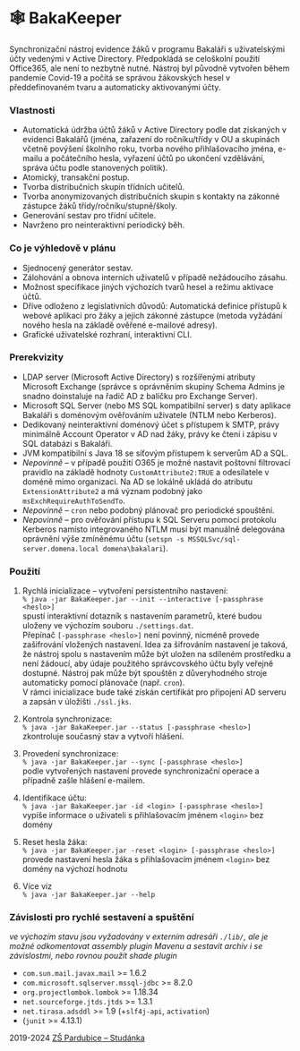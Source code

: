 # 🕸 BakaKeeper

Synchronizační nástroj evidence žáků v programu Bakaláři
s uživatelskými účty vedenými v Active Directory. Předpokládá
se celoškolní použití Office365, ale není to nezbytně nutné.
Nástroj byl původně vytvořen během pandemie Covid-19 a počítá se správou
žákovských hesel v předdefinovaném tvaru a automaticky aktivovanými účty.

### Vlastnosti
 
* Automatická údržba účtů žáků v Active Directory podle dat
získaných v evidenci Bakalářů (jména, zařazení do ročníku/třídy
v OU a skupinách včetně povýšení školního roku, tvorba nového
přihlašovacího jména, e-mailu a počátečního hesla, vyřazení
účtů po ukončení vzdělávání, správa účtu podle stanovených politik).
* Atomický, transakční postup.
* Tvorba distribučních skupin třídních učitelů.
* Tvorba anonymizovaných distribučních skupin s kontakty
na zákonné zástupce žáků třídy/ročníku/stupně/školy.
* Generování sestav pro třídní učitele.
* Navrženo pro neinteraktivní periodický běh.

### Co je výhledově v plánu
 
* Sjednocený generátor sestav.
* Zálohování a obnova interních uživatelů v případě nežádoucího zásahu.
* Možnost specifikace jiných výchozích tvarů hesel a režimu aktivace účtů.
* Dříve odloženo z legislativních důvodů: Automatická definice
přístupů k webové aplikaci pro žáky a jejich zákonné zástupce (metoda
vyžádání nového hesla na základě ověřené e-mailové adresy).
* Grafické uživatelské rozhraní, interaktivní CLI.

### Prerekvizity
 
* LDAP server (Microsoft Active Directory) s rozšířenými
  atributy Microsoft Exchange (správce s oprávněním skupiny Schema
Admins je snadno doinstaluje na řadič AD z balíčku pro Exchange Server).
* Microsoft SQL Server (nebo MS SQL kompatibilní server)
s daty aplikace Bakaláři s doménovým ověřováním uživatele (NTLM nebo Kerberos).
* Dedikovaný neinteraktivní doménový účet s přístupem k SMTP,
právy minimálně Account Operator v AD nad žáky, právy ke čtení i zápisu
v SQL databázi s Bakaláři.
* JVM kompatibilní s Java 18 se síťovým přístupem k
serverům AD a SQL.
* *Nepovinně* – v případě použití O365 je možné nastavit poštovní
filtrovací pravidlo na základě hodnoty `CustomAttribute2:TRUE`
a odesílatele v doméně mimo organizaci. Na AD se lokálně ukládá
do atributu `ExtensionAttribute2` a má význam podobný jako
`msExchRequireAuthToSendTo`.  
* *Nepovinně* – `cron` nebo podobný plánovač pro periodické spouštění.
* *Nepovinně* – pro ověřování přístupu k SQL Serveru pomocí
protokolu Kerberos namísto integrovaného NTLM musí být
manuálně delegována oprávnění výše
zmíněnému účtu (`setspn -s MSSQLSvc/sql-server.domena.local domena\bakalari`).

### Použití
 
1) Rychlá inicializace – vytvoření persistentního nastavení:<br>
`% java -jar BakaKeeper.jar --init --interactive [-passphrase <heslo>]`<br>
spustí interaktivní dotazník s nastavením parametrů, které budou
uloženy ve výchozím souboru `./settings.dat`.<br>Přepínač `[-passphrase <heslo>]`
není povinný, nicméně provede zašifrování vložených nastavení.
Idea za šifrováním nastavení je taková,
že nástroj spolu s&nbsp;nastavením může být uložen na sdíleném
prostředku a není žádoucí, aby údaje použitého správcovského
účtu byly veřejně dostupné. Nástroj pak může být spouštěn
z&nbsp;důveryhodného stroje automaticky pomocí plánovače
(např. `cron`).<br>
V&nbsp;rámci inicializace bude také získán certifikát pro
připojení AD serveru a zapsán v úložišti `./ssl.jks`.

2) Kontrola synchronizace:<br>
`% java -jar BakaKeeper.jar --status [-passphrase <heslo>]`<br>
zkontroluje současný stav a vytvoří hlášení.

3) Provedení synchronizace:<br>
`% java -jar BakaKeeper.jar --sync [-passphrase <heslo>]`<br>
podle vytvořených nastavení provede synchronizační operace
a případně zašle hlášení e-mailem.

4) Identifikace účtu:<br>
`% java -jar BakaKeeper.jar -id <login> [-passphrase <heslo>]`<br>
vypíše informace o uživateli s přihlašovacím jménem `<login>` bez domény

5) Reset hesla žáka:<br>
`% java -jar BakaKeeper.jar -reset <login> [-passphrase <heslo>]`<br>
provede nastavení hesla žáka s přihlašovacím jménem `<login>` bez domény
na výchozí hodnotu 

6) Více viz<br>
`% java -jar BakaKeeper.jar --help`

### Závislosti pro rychlé sestavení a&nbsp;spuštění

*ve výchozím stavu jsou vyžadovány v&nbsp;externím
adresáři `./lib/`, ale je možné odkomentovat assembly
plugin Mavenu  a&nbsp;sestavit archiv i&nbsp;se závislostmi,
nebo rovnou použít shade plugin*
* `com.sun.mail.javax.mail` >= 1.6.2
* `com.microsoft.sqlserver.mssql-jdbc` >= 8.2.0
* `org.projectlombok.lombok` >= 1.18.34
* `net.sourceforge.jtds.jtds` >= 1.3.1
* `net.tirasa.adsddl` >= 1.9 (+`slf4j-api`, `activation`)
* (`junit` >= 4.13.1)

2019-2024 [ZŠ Pardubice – Studánka](https://www.zs-studanka.cz/)
